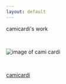 ```yaml
---
layout: default
---
```


camicardi's work

<br>

![image of cami cardi](https://camicardi/images/github.png)

<br>

[camicardi](http://github.com)

